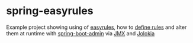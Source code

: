 # spring-easyrules
Example project showing using of [easyrules], how to [define rules] and alter them at runtime with [spring-boot-admin] via [JMX] and [Jolokia] 

[easyrules]:http://www.easyrules.org/index.html
[define rules]:http://www.easyrules.org/user-guide/defining-rules.html
[JMX]:http://de.wikipedia.org/wiki/Java_Management_Extensions
[Jolokia]:https://jolokia.org/
[spring-boot-admin]:https://github.com/codecentric/spring-boot-admin